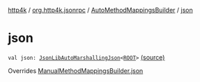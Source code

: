 [http4k](../../index.md) / [org.http4k.jsonrpc](../index.md) / [AutoMethodMappingsBuilder](index.md) / [json](./json.md)

# json

`val json: `[`JsonLibAutoMarshallingJson`](../../org.http4k.format/-json-lib-auto-marshalling-json/index.md)`<`[`ROOT`](index.md#ROOT)`>` [(source)](https://github.com/http4k/http4k/blob/master/http4k-jsonrpc/src/main/kotlin/org/http4k/jsonrpc/AutoMethodMappingsBuilder.kt#L5)

Overrides [ManualMethodMappingsBuilder.json](../-manual-method-mappings-builder/json.md)

